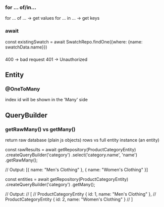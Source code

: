 ### for ... of/in...
for ... of ... -> get values
for ... in ... -> get keys

### await
const existingSwatch = await SwatchRepo.findOne({where: {name: swatchData.name}})


###
400 -> bad request
401 -> Unauthorized

## Entity
### @OneToMany
index id will be shown in the 'Many' side


## QueryBuilder
### getRawMany() vs getMany()
return raw database (plain js objects) rows vs full entity instance (an entity)

const rawResults = await getRepository(ProductCategoryEntity)
.createQueryBuilder('category')
.select('category.name', 'name')
.getRawMany();

// Output: [{ name: "Men's Clothing" }, { name: "Women's Clothing" }]

const entities = await getRepository(ProductCategoryEntity)
.createQueryBuilder('category')
.getMany();

// Output:
// [
//   ProductCategoryEntity { id: 1, name: "Men's Clothing" },
//   ProductCategoryEntity { id: 2, name: "Women's Clothing" }
// ]
